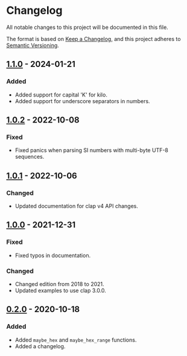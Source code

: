 # Changelog
All notable changes to this project will be documented in this file.

The format is based on [Keep a Changelog](https://keepachangelog.com/en/1.0.0/),
and this project adheres to [Semantic Versioning](https://semver.org/spec/v2.0.0.html).

## [1.1.0] - 2024-01-21
### Added
- Added support for capital 'K' for kilo.
- Added support for underscore separators in numbers.

## [1.0.2] - 2022-10-08
### Fixed
- Fixed panics when parsing SI numbers with multi-byte UTF-8 sequences.

## [1.0.1] - 2022-10-06
### Changed
- Updated documentation for clap v4 API changes.

## [1.0.0] - 2021-12-31
### Fixed
- Fixed typos in documentation.

### Changed
- Changed edition from 2018 to 2021.
- Updated examples to use clap 3.0.0.

## [0.2.0] - 2020-10-18
### Added
- Added `maybe_hex` and `maybe_hex_range` functions.
- Added a changelog.

[Unreleased]: https://github.com/newAM/clap-num/compare/1.1.0...HEAD
[1.1.0]: https://github.com/newAM/clap-num/compare/1.0.2...1.1.0
[1.0.2]: https://github.com/newAM/clap-num/compare/1.0.1...1.0.2
[1.0.1]: https://github.com/newAM/clap-num/compare/1.0.0...1.0.1
[1.0.0]: https://github.com/newAM/clap-num/compare/0.2.0...1.0.0
[0.2.0]: https://github.com/newAM/clap-num/releases/tag/0.2.0
